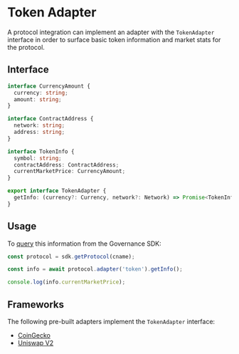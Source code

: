 # Token Adapter

A protocol integration can implement an adapter with the `TokenAdapter` interface in order to surface basic token information and market stats for the protocol.

## Interface

```typescript
interface CurrencyAmount {
  currency: string;
  amount: string;
}

interface ContractAddress {
  network: string;
  address: string;
}

interface TokenInfo {
  symbol: string;
  contractAddress: ContractAddress;
  currentMarketPrice: CurrencyAmount;
}

export interface TokenAdapter {
  getInfo: (currency?: Currency, network?: Network) => Promise<TokenInfo>;
}
```

## Usage

To [query](../governance-sdk/quick-start.md#querying-protocol-data) this information from the Governance SDK:

```typescript
const protocol = sdk.getProtocol(cname);

const info = await protocol.adapter('token').getInfo();

console.log(info.currentMarketPrice);
```

## Frameworks

The following pre-built adapters implement the `TokenAdapter` interface:

* [CoinGecko](../governance-frameworks/coingecko.md)
* [Uniswap V2](../governance-frameworks/uniswap-v2.md)
